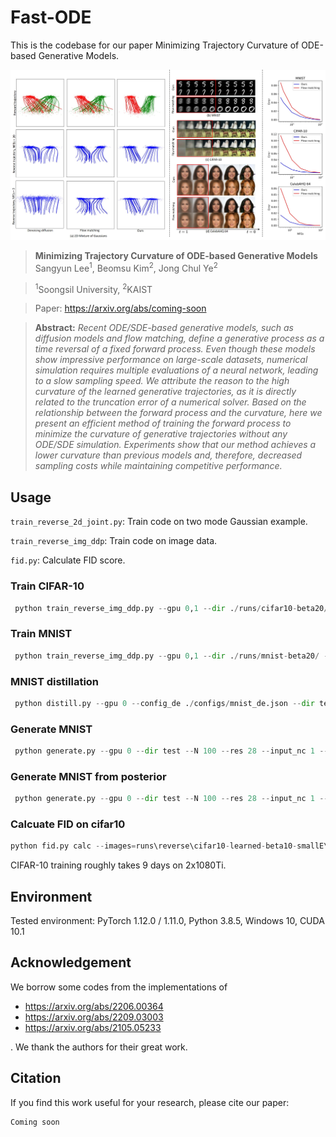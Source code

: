 # Fast-ODE

This is the codebase for our paper Minimizing Trajectory Curvature of ODE-based Generative Models.

![Teaser image](./images/main.jpg)

> **Minimizing Trajectory Curvature of ODE-based Generative Models**<br>
> Sangyun Lee<sup>1</sup>, Beomsu Kim<sup>2</sup>, ‪Jong Chul Ye<sup>2</sup>

> <sup>1</sup>Soongsil University, <sup>2</sup>KAIST

> Paper: https://arxiv.org/abs/coming-soon<br>

> **Abstract:** *Recent ODE/SDE-based generative models, such as diffusion models and flow matching, define a generative process as a time reversal of a fixed forward process. Even though these models show impressive performance on large-scale datasets, numerical simulation requires multiple evaluations of a neural network, leading to a slow sampling speed. We attribute the reason to the high curvature of the learned generative trajectories, as it is directly related to the truncation error of a numerical solver. Based on the relationship between the forward process and the curvature, here we present an efficient method of training the forward process to minimize the curvature of generative trajectories without any ODE/SDE simulation. Experiments show that our method achieves a lower curvature than previous models and, therefore, decreased sampling costs while maintaining competitive performance.*

## Usage
`train_reverse_2d_joint.py`: Train code on two mode Gaussian example.

`train_reverse_img_ddp`: Train code on image data.

`fid.py`: Calculate FID score.

### Train CIFAR-10
```python
 python train_reverse_img_ddp.py --gpu 0,1 --dir ./runs/cifar10-beta20/ --weight_prior 20 --learning_rate 2e-4 --dataset cifar10 --warmup_steps 5000 --optimizer adam --batchsize 128 --iterations 500000 --config_en configs\cifar10_en.json --config_de configs\cifar10_de.json
 ```

### Train MNIST
```python
 python train_reverse_img_ddp.py --gpu 0,1 --dir ./runs/mnist-beta20/ --weight_prior 20 --learning_rate 3e-4 --dataset mnist --warmup_steps 8000 --optimizer adam --batchsize 256 --iterations 60000 --config_en configs\mnist_en.json --config_de configs\mnist_de.json
 ```


### MNIST distillation
```python
 python distill.py --gpu 0 --config_de ./configs/mnist_de.json --dir test --im_dir C:\ML\learned-flow\mnist-learned-beta5\60000-N128-num100K\samples --im_dir_test C:\ML\learned-flow\mnist-learned-beta5\60000-N128-num100K\samples_test --z_dir C:\ML\learned-flow\mnist-learned-beta5\60000-N128-num100K\zs --z_dir_test C:\ML\learned-flow\mnist-learned-beta5\60000-N128-num100K\zs_test --batchsize 256 --ckpt D:\ML\learned-flows\runs\reverse\mnist-learned-beta5\flow_model_60000_ema.pth 
 ```

### Generate MNIST
```python
 python generate.py --gpu 0 --dir test --N 100 --res 28 --input_nc 1 --num_samples 10 --ckpt D:\ML\learned-flows\runs\reverse\mnist-learned-beta20\flow_model_60000_ema.pth --config_de configs\mnist_de.json 
 ```



### Generate MNIST from posterior
```python
 python generate.py --gpu 0 --dir test --N 100 --res 28 --input_nc 1 --num_samples 10 --ckpt D:\ML\learned-flows\runs\reverse\mnist-learned-beta20\flow_model_60000_ema.pth --encoder D:\ML\learned-flows\runs\reverse\mnist-learned-beta20\forward_model_60000_ema.pth --config_en configs\mnist_en.json --config_de configs\mnist_de.json --dataset mnist 
 ```


### Calcuate FID on cifar10
```python
python fid.py calc --images=runs\reverse\cifar10-learned-beta10-smallE\300000-N128\samples --ref=https://nvlabs-fi-cdn.nvidia.com/edm/fid-refs/cifar10-32x32.npz
```

CIFAR-10 training roughly takes 9 days on 2x1080Ti.


## Environment
Tested environment: PyTorch 1.12.0 / 1.11.0, Python 3.8.5, Windows 10, CUDA 10.1

## Acknowledgement
We borrow some codes from the implementations of
- https://arxiv.org/abs/2206.00364
- https://arxiv.org/abs/2209.03003
- https://arxiv.org/abs/2105.05233

. We thank the authors for their great work.

## Citation

If you find this work useful for your research, please cite our paper:

```
Coming soon
```
